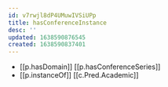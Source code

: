 ```yaml
---
id: v7rwjl8dP4UMuwIVSiUPp
title: hasConferenceInstance
desc: ''
updated: 1638590876545
created: 1638590837401
---
```




- [[p.hasDomain]] [[p.hasConferenceSeries]]
- [[p.instanceOf]] [[c.Pred.Academic]]
